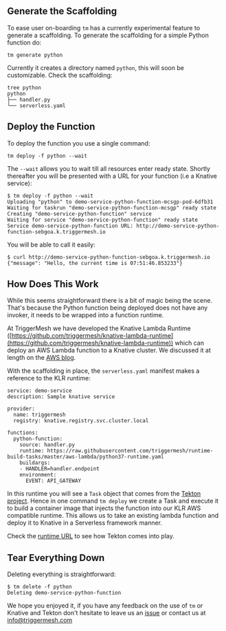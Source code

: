 ## Generate the Scaffolding

To ease user on-boarding `tm` has a currently experimental feature to generate a scaffolding. To generate the scaffolding for a simple Python function do:

```
tm generate python
```

Currently it creates a directory named `python`, this will soon be customizable. Check the scaffolding:

```
tree python
python
├── handler.py
└── serverless.yaml
```

## Deploy the Function

To deploy the function you use a single command:

```
tm deploy -f python --wait
```

The `--wait` allows you to wait till all resources enter ready state. Shortly thereafter you will be presented with a URL for your function (i.e a Knative service):

```
$ tm deploy -f python --wait
Uploading "python" to demo-service-python-function-mcsgp-pod-6dfb31
Waiting for taskrun "demo-service-python-function-mcsgp" ready state
Creating "demo-service-python-function" service
Waiting for service "demo-service-python-function" ready state
Service demo-service-python-function URL: http://demo-service-python-function-sebgoa.k.triggermesh.io
```

You will be able to call it easily:

```
$ curl http://demo-service-python-function-sebgoa.k.triggermesh.io
{"message": "Hello, the current time is 07:51:46.853233"}
```

## How Does This Work

While this seems straightforward there is a bit of magic being the scene. That's because the Python function being deployed does not have any invoker, it needs to be wrapped into a function runtime.

At TriggerMesh we have developed the Knative Lambda Runtime ([https://github.com/triggermesh/knative-lambda-runtime](https://github.com/triggermesh/knative-lambda-runtime)) which can deploy an AWS Lambda function to a Knative cluster. We discussed it at length on the [AWS blog](https://triggermesh.com/2019/03/aws-open-source-blog-deploying-aws-lambda-compatible-functions-in-amazon-eks-using-triggermesh-klr/).

With the scaffolding in place, the `serverless.yaml` manifest makes a reference to the KLR runtime:

```
service: demo-service
description: Sample knative service

provider:
  name: triggermesh
  registry: knative.registry.svc.cluster.local

functions:
  python-function:
    source: handler.py
    runtime: https://raw.githubusercontent.com/triggermesh/runtime-build-tasks/master/aws-lambda/python37-runtime.yaml
    buildargs:
    - HANDLER=handler.endpoint
    environment:
      EVENT: API_GATEWAY
```

In this runtime you will see a `Task` object that comes from the [Tekton project](https://github.com/tektoncd/pipeline). Hence in one command `tm deploy` we create a Task and execute it to build a container image that injects the function into our KLR AWS compatible runtime. This allows us to take an existing lambda function and deploy it to Knative in a Serverless framework manner.

Check the [runtime URL](https://raw.githubusercontent.com/triggermesh/runtime-build-tasks/master/aws-lambda/python37-runtime.yaml) to see how Tekton comes into play.

## Tear Everything Down

Deleting everything is straightforward:

```
$ tm delete -f python
Deleting demo-service-python-function
```

We hope you enjoyed it, if you have any feedback on the use of `tm` or Knative and Tekton don't hesitate to leave us an [issue](https://github.com/triggermesh/tm/issues) or contact us at info@triggermesh.com

